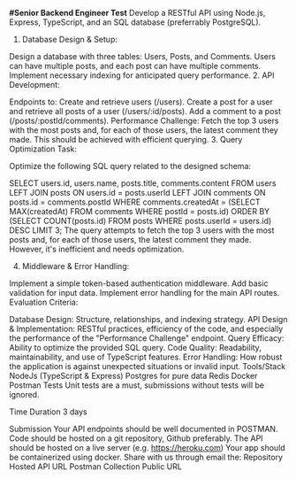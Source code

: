 **#Senior Backend Engineer Test**
Develop a RESTful API using Node.js, Express, TypeScript, and an SQL database (preferrably PostgreSQL).

1. Database Design & Setup:

Design a database with three tables: Users, Posts, and Comments. Users can have multiple posts, and each post can have multiple comments.
Implement necessary indexing for anticipated query performance.
2. API Development:

Endpoints to:
Create and retrieve users (/users).
Create a post for a user and retrieve all posts of a user (/users/:id/posts).
Add a comment to a post (/posts/:postId/comments).
Performance Challenge: Fetch the top 3 users with the most posts and, for each of those users, the latest comment they made. This should be achieved with efficient querying.
3. Query Optimization Task:

Optimize the following SQL query related to the designed schema:

SELECT users.id, users.name, posts.title, comments.content
FROM users
LEFT JOIN posts ON users.id = posts.userId
LEFT JOIN comments ON posts.id = comments.postId
WHERE comments.createdAt = (SELECT MAX(createdAt) FROM comments WHERE postId = posts.id)
ORDER BY (SELECT COUNT(posts.id) FROM posts WHERE posts.userId = users.id) DESC
LIMIT 3;
The query attempts to fetch the top 3 users with the most posts and, for each of those users, the latest comment they made. However, it's inefficient and needs optimization.

4. Middleware & Error Handling:

Implement a simple token-based authentication middleware.
Add basic validation for input data.
Implement error handling for the main API routes.
Evaluation Criteria:

Database Design: Structure, relationships, and indexing strategy.
API Design & Implementation: RESTful practices, efficiency of the code, and especially the performance of the "Performance Challenge" endpoint.
Query Efficacy: Ability to optimize the provided SQL query.
Code Quality: Readability, maintainability, and use of TypeScript features.
Error Handling: How robust the application is against unexpected situations or invalid input.
Tools/Stack
NodeJs (TypeScript & Express)
Postgres for pure data
Redis
Docker
Postman
Tests
Unit tests are a must, submissions without tests will be ignored.

Time Duration
3 days

Submission
Your API endpoints should be well documented in POSTMAN.
Code should be hosted on a git repository, Github preferably.
The API should be hosted on a live server (e.g. https://heroku.com)
Your app should be containerized using docker.
Share with us through email the:
Repository
Hosted API URL
Postman Collection Public URL
